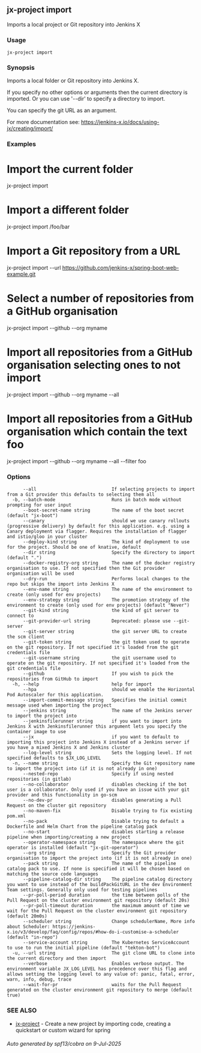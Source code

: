 ## jx-project import

Imports a local project or Git repository into Jenkins X

### Usage

```
jx-project import
```

### Synopsis

Imports a local folder or Git repository into Jenkins X. 

If you specify no other options or arguments then the current directory is imported. Or you can use '--dir' to specify a directory to import. 

You can specify the git URL as an argument. 

For more documentation see: https://jenkins-x.io/docs/using-jx/creating/import/

### Examples

  # Import the current folder
  jx-project import
  
  # Import a different folder
  jx-project import /foo/bar
  
  # Import a Git repository from a URL
  jx-project import --url https://github.com/jenkins-x/spring-boot-web-example.git
  
  # Select a number of repositories from a GitHub organisation
  jx-project import --github --org myname
  
  # Import all repositories from a GitHub organisation selecting ones to not import
  jx-project import --github --org myname --all
  
  # Import all repositories from a GitHub organisation which contain the text foo
  jx-project import --github --org myname --all --filter foo

### Options

```
      --all                            If selecting projects to import from a Git provider this defaults to selecting them all
  -b, --batch-mode                     Runs in batch mode without prompting for user input
      --boot-secret-name string        The name of the boot secret (default "jx-boot")
      --canary                         should we use canary rollouts (progressive delivery) by default for this application. e.g. using a Canary deployment via flagger. Requires the installation of flagger and istio/gloo in your cluster
      --deploy-kind string             The kind of deployment to use for the project. Should be one of knative, default
      --dir string                     Specify the directory to import (default ".")
      --docker-registry-org string     The name of the docker registry organisation to use. If not specified then the Git provider organisation will be used
      --dry-run                        Performs local changes to the repo but skips the import into Jenkins X
      --env-name string                The name of the environment to create (only used for env projects)
      --env-strategy string            The promotion strategy of the environment to create (only used for env projects) (default "Never")
      --git-kind string                the kind of git server to connect to
      --git-provider-url string        Deprecated: please use --git-server
      --git-server string              the git server URL to create the scm client
      --git-token string               the git token used to operate on the git repository. If not specified it's loaded from the git credentials file
      --git-username string            the git username used to operate on the git repository. If not specified it's loaded from the git credentials file
      --github                         If you wish to pick the repositories from GitHub to import
  -h, --help                           help for import
      --hpa                            should we enable the Horizontal Pod Autoscaler for this application.
      --import-commit-message string   Specifies the initial commit message used when importing the project
      --jenkins string                 The name of the Jenkins server to import the project into
      --jenkinsfilerunner string       if you want to import into Jenkins X with Jenkinsfilerunner this argument lets you specify the container image to use
      --jx                             if you want to default to importing this project into Jenkins X instead of a Jenkins server if you have a mixed Jenkins X and Jenkins cluster
      --log-level string               Sets the logging level. If not specified defaults to $JX_LOG_LEVEL
  -n, --name string                    Specify the Git repository name to import the project into (if it is not already in one)
      --nested-repo                    Specify if using nested repositories (in gitlab)
      --no-collaborator                disables checking if the bot user is a collaborator. Only used if you have an issue with your git provider and this functionality in go-scm
      --no-dev-pr                      disables generating a Pull Request on the cluster git repository
      --no-maven-fix                   Disable trying to fix existing pom.xml
      --no-pack                        Disable trying to default a Dockerfile and Helm Chart from the pipeline catalog pack
      --no-start                       disables starting a release pipeline when importing/creating a new project
      --operator-namespace string      The namespace where the git operator is installed (default "jx-git-operator")
      --org string                     Specify the Git provider organisation to import the project into (if it is not already in one)
      --pack string                    The name of the pipeline catalog pack to use. If none is specified it will be chosen based on matching the source code languages
      --pipeline-catalog-dir string    The pipeline catalog directory you want to use instead of the buildPackGitURL in the dev Environment Team settings. Generally only used for testing pipelines
      --pr-poll-period duration        the time between polls of the Pull Request on the cluster environment git repository (default 20s)
      --pr-poll-timeout duration       the maximum amount of time we wait for the Pull Request on the cluster environment git repository (default 20m0s)
      --scheduler string               Change schedulerName, More info about Scheduler: https://jenkins-x.io/v3/develop/faq/config/repos/#how-do-i-customise-a-scheduler (default "in-repo")
      --service-account string         The Kubernetes ServiceAccount to use to run the initial pipeline (default "tekton-bot")
  -u, --url string                     The git clone URL to clone into the current directory and then import
      --verbose                        Enables verbose output. The environment variable JX_LOG_LEVEL has precedence over this flag and allows setting the logging level to any value of: panic, fatal, error, warn, info, debug, trace
      --wait-for-pr                    waits for the Pull Request generated on the cluster environment git repository to merge (default true)
```

### SEE ALSO

* [jx-project](jx-project.md)	 - Create a new project by importing code, creating a quickstart or custom wizard for spring

###### Auto generated by spf13/cobra on 9-Jul-2025
